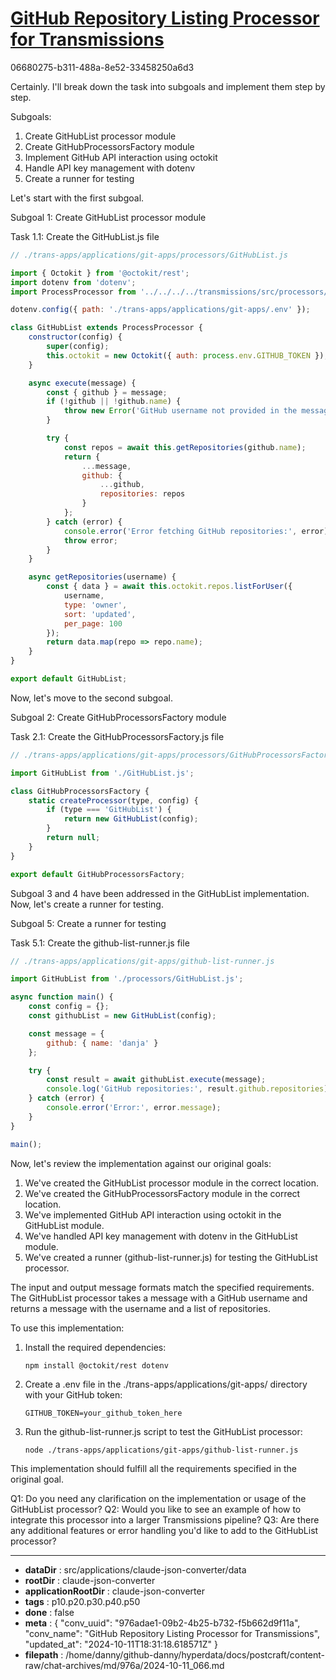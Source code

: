 # [GitHub Repository Listing Processor for Transmissions](https://claude.ai/chat/976adae1-09b2-4b25-b732-f5b662d9f11a)

06680275-b311-488a-8e52-33458250a6d3

 Certainly. I'll break down the task into subgoals and implement them step by step.

Subgoals:
1. Create GitHubList processor module
2. Create GitHubProcessorsFactory module
3. Implement GitHub API interaction using octokit
4. Handle API key management with dotenv
5. Create a runner for testing

Let's start with the first subgoal.

Subgoal 1: Create GitHubList processor module

Task 1.1: Create the GitHubList.js file

```javascript
// ./trans-apps/applications/git-apps/processors/GitHubList.js

import { Octokit } from '@octokit/rest';
import dotenv from 'dotenv';
import ProcessProcessor from '../../../../transmissions/src/processors/base/ProcessProcessor.js';

dotenv.config({ path: './trans-apps/applications/git-apps/.env' });

class GitHubList extends ProcessProcessor {
    constructor(config) {
        super(config);
        this.octokit = new Octokit({ auth: process.env.GITHUB_TOKEN });
    }

    async execute(message) {
        const { github } = message;
        if (!github || !github.name) {
            throw new Error('GitHub username not provided in the message');
        }

        try {
            const repos = await this.getRepositories(github.name);
            return {
                ...message,
                github: {
                    ...github,
                    repositories: repos
                }
            };
        } catch (error) {
            console.error('Error fetching GitHub repositories:', error);
            throw error;
        }
    }

    async getRepositories(username) {
        const { data } = await this.octokit.repos.listForUser({
            username,
            type: 'owner',
            sort: 'updated',
            per_page: 100
        });
        return data.map(repo => repo.name);
    }
}

export default GitHubList;
```

Now, let's move to the second subgoal.

Subgoal 2: Create GitHubProcessorsFactory module

Task 2.1: Create the GitHubProcessorsFactory.js file

```javascript
// ./trans-apps/applications/git-apps/processors/GitHubProcessorsFactory.js

import GitHubList from './GitHubList.js';

class GitHubProcessorsFactory {
    static createProcessor(type, config) {
        if (type === 'GitHubList') {
            return new GitHubList(config);
        }
        return null;
    }
}

export default GitHubProcessorsFactory;
```

Subgoal 3 and 4 have been addressed in the GitHubList implementation. Now, let's create a runner for testing.

Subgoal 5: Create a runner for testing

Task 5.1: Create the github-list-runner.js file

```javascript
// ./trans-apps/applications/git-apps/github-list-runner.js

import GitHubList from './processors/GitHubList.js';

async function main() {
    const config = {};
    const githubList = new GitHubList(config);

    const message = {
        github: { name: 'danja' }
    };

    try {
        const result = await githubList.execute(message);
        console.log('GitHub repositories:', result.github.repositories);
    } catch (error) {
        console.error('Error:', error.message);
    }
}

main();
```

Now, let's review the implementation against our original goals:

1. We've created the GitHubList processor module in the correct location.
2. We've created the GitHubProcessorsFactory module in the correct location.
3. We've implemented GitHub API interaction using octokit in the GitHubList module.
4. We've handled API key management with dotenv in the GitHubList module.
5. We've created a runner (github-list-runner.js) for testing the GitHubList processor.

The input and output message formats match the specified requirements. The GitHubList processor takes a message with a GitHub username and returns a message with the username and a list of repositories.

To use this implementation:

1. Install the required dependencies:
   ```
   npm install @octokit/rest dotenv
   ```

2. Create a .env file in the ./trans-apps/applications/git-apps/ directory with your GitHub token:
   ```
   GITHUB_TOKEN=your_github_token_here
   ```

3. Run the github-list-runner.js script to test the GitHubList processor:
   ```
   node ./trans-apps/applications/git-apps/github-list-runner.js
   ```

This implementation should fulfill all the requirements specified in the original goal.

Q1: Do you need any clarification on the implementation or usage of the GitHubList processor?
Q2: Would you like to see an example of how to integrate this processor into a larger Transmissions pipeline?
Q3: Are there any additional features or error handling you'd like to add to the GitHubList processor?

---

* **dataDir** : src/applications/claude-json-converter/data
* **rootDir** : claude-json-converter
* **applicationRootDir** : claude-json-converter
* **tags** : p10.p20.p30.p40.p50
* **done** : false
* **meta** : {
  "conv_uuid": "976adae1-09b2-4b25-b732-f5b662d9f11a",
  "conv_name": "GitHub Repository Listing Processor for Transmissions",
  "updated_at": "2024-10-11T18:31:18.618571Z"
}
* **filepath** : /home/danny/github-danny/hyperdata/docs/postcraft/content-raw/chat-archives/md/976a/2024-10-11_066.md